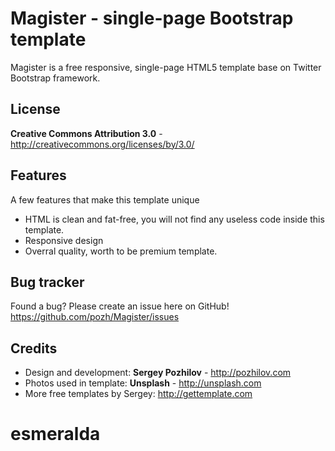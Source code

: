 Magister - single-page Bootstrap template
=============

Magister is a free responsive, single-page HTML5 template base on Twitter Bootstrap framework. 


License
-------
**Creative Commons Attribution 3.0** - http://creativecommons.org/licenses/by/3.0/


Features
-----------

A few features that make this template unique

* HTML is clean and fat-free, you will not find any useless code inside this template.
* Responsive design
* Overral quality, worth to be premium template.


Bug tracker
-----------

Found a bug? Please create an issue here on GitHub! 
https://github.com/pozh/Magister/issues



Credits
-------
* Design and development: **Sergey Pozhilov** - http://pozhilov.com
* Photos used in template: **Unsplash** - http://unsplash.com
* More free templates by Sergey: http://gettemplate.com
# esmeralda
